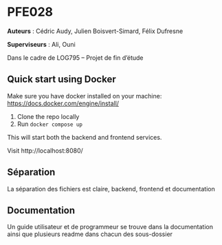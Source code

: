 # PFE028

**Auteurs** : Cédric Audy, Julien Boisvert-Simard, Félix Dufresne

**Superviseurs** : Ali, Ouni

Dans le cadre de LOG795 – Projet de fin d’étude

## Quick start using Docker
Make sure you have docker installed on your machine: https://docs.docker.com/engine/install/

1. Clone the repo locally
2. Run `docker compose up`

This will start both the backend and frontend services.

Visit http://localhost:8080/

## Séparation

La séparation des fichiers est claire, backend, frontend et documentation

## Documentation

Un guide utilisateur et de programmeur se trouve dans la documentation ainsi que plusieurs readme dans chacun des sous-dossier

